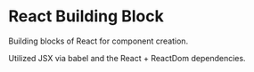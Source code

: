 # React Building Block

Building blocks of React for component creation. 

Utilized JSX via babel and the React + ReactDom dependencies. 
